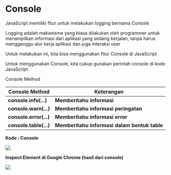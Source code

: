 # Console

JavaScript memiliki fitur untuk melakukan logging bernama Console

Logging adalah mekanisme yang biasa dilakukan oleh programmer untuk menampilkan informasi dari aplikasi yang sedang berjalan, tanpa harus mengganggu alur kerja aplikasi dan juga interaksi user

Untuk melakukan ini, kita bisa menggunakan fitur Console di JavaScript

Untuk menggunakan Console, kita cukup gunakan perintah console di kode JavaScript

Console Method

| Console Method         | Keterangan                                   |
| ---------------------- | -------------------------------------------- |
| **console.info(...)**  | **Memberitahu informasi**                    |
| **console.warn(...)**  | **Memberitahu informasi peringatan**         |
| **console.error(...)** | **Memberitahu informasi error**              |
| **console.table(...)** | **Memberitahu informasi dalam bentuk table** |

**Kode : Console**

![](https://lh3.googleusercontent.com/bGl3lHtPXBtDTnZRcZ3Q2nIxLW5Ss3M2okcG11dzJ-LxdRB0qtG2DHOBFsqmcc9IOHDyR9bQyw2I5-A837wqCOx1XA-ltvgN\_9wN8bxdYQwvkyyNZo5QIX7CWCtwmCWHV2AmEuTBGudgowatC8xlWA)

**Inspect Element di Google Chrome (hasil dari console)**

![](https://lh4.googleusercontent.com/\_mE-Nf-qg7FdNu3H-h96Lv5LwljJj3KLbQt\_rnzXxevXSvmS6wk7pzpqi8PlgJyc4gWToTgTJUEGWNvUQ6aJAv2uHnjb2kNx\_eQxpoi7WlCjXdZ-0dwazriUJaseVGx7QVCKwu6Dhl2ER8oqqt7b0w)
